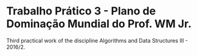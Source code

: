 # Trabalho Prático 3 - Plano de Dominação Mundial do Prof. WM Jr.

Third practical work of the discipline Algorithms and Data Structures III - 2016/2.
